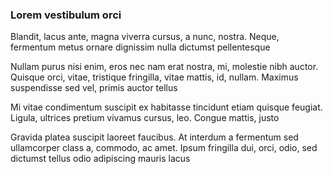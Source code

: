 ### Lorem vestibulum orci

Blandit, lacus ante, magna viverra cursus, a nunc, nostra. Neque, fermentum metus ornare dignissim nulla dictumst pellentesque

Nullam purus nisi enim, eros nec nam erat nostra, mi, molestie nibh auctor. Quisque orci, vitae, tristique fringilla, vitae mattis, id, nullam. Maximus suspendisse sed vel, primis auctor tellus

Mi vitae condimentum suscipit ex habitasse tincidunt etiam quisque feugiat. Ligula, ultrices pretium vivamus cursus, leo. Congue mattis, justo

Gravida platea suscipit laoreet faucibus. At interdum a fermentum sed ullamcorper class a, commodo, ac amet. Ipsum fringilla dui, orci, odio, sed dictumst tellus odio adipiscing mauris lacus


